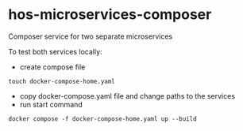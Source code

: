 # hos-microservices-composer

Composer service for two separate microservices

To test both services locally:
- create compose file
```
touch docker-compose-home.yaml
```
- copy docker-compose.yaml file and change paths to the services
- run start command
```
docker compose -f docker-compose-home.yaml up --build
```